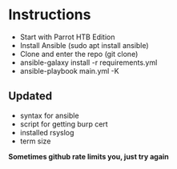 # Instructions
* Start with Parrot HTB Edition
* Install Ansible (sudo apt install ansible)
* Clone and enter the repo (git clone)
* ansible-galaxy install -r requirements.yml
* ansible-playbook main.yml -K

## Updated

- syntax for ansible
- script for getting burp cert
- installed rsyslog
- term size

**Sometimes github rate limits you, just try again**

